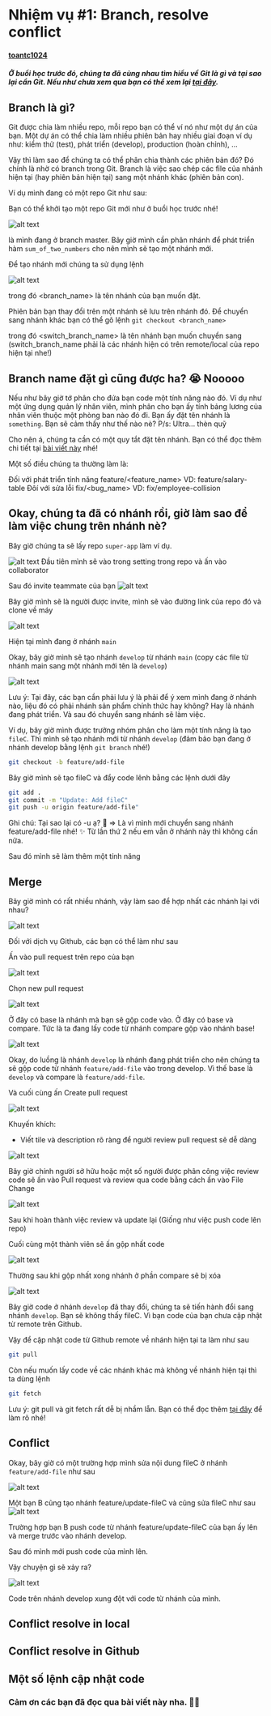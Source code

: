 # Nhiệm vụ #1: Branch, resolve conflict

#### [toantc1024](https://github.com/toantc1024/)

##### Ở buổi học trước đó, chúng ta đã cùng nhau tìm hiểu về Git là gì và tại sao lại cần Git. Nếu như chưa xem qua bạn có thể xem lại [tại đây](https://github.com/toantc1024/super-base/blob/master/README.md).

## Branch là gì?

Git được chia làm nhiều repo, mỗi repo bạn có thể ví nó như một dự án của bạn. Một dự án có thể chia làm nhiều phiên bản hay nhiều giai đoạn ví dụ như: kiểm thử (test), phát triển (develop), production (hoàn chỉnh), ...

Vậy thì làm sao để chúng ta có thể phân chia thành các phiên bản đó? Đó chính là nhờ có branch trong Git. Branch là việc sao chép các file của nhánh hiện tại (hay phiên bản hiện tại) sang một nhánh khác (phiên bản con).

Ví dụ mình đang có một repo Git như sau:

Bạn có thể khởi tạo một repo Git mới như ở buổi học trước nhé!

![alt text](image-1.png)

là mình đang ở branch master. Bây giờ mình cần phân nhánh để phát triển hàm `sum_of_two_numbers` cho nên mình sẽ tạo một nhánh mới.

Để tạo nhánh mới chúng ta sử dụng lệnh

![alt text](image-2.png)

trong đó <branch_name> là tên nhánh của bạn muốn đặt.

Phiên bản bạn thay đổi trên một nhánh sẽ lưu trên nhánh đó. Để chuyển sang nhánh khác bạn có thể gõ lệnh
`git checkout <branch_name>`

trong đó <switch_branch_name> là tên nhánh bạn muốn chuyển sang (switch_branch_name phải là các nhánh hiện có trên remote/local của repo hiện tại nhe!)

## Branch name đặt gì cũng được ha? 😭 Nooooo

Nếu như bây giờ tớ phân cho đứa bạn code một tính năng nào đó. Ví dụ như một ứng dụng quản lý nhân viên, mình phân cho bạn ấy tính bảng lương của nhân viên thuộc một phòng ban nào đó đi. Bạn ấy đặt tên nhánh là `something`. Bạn sẽ cảm thấy như thế nào nè? P/s: Ultra... thèn quỹ

Cho nên á, chúng ta cần có một quy tắt đặt tên nhánh. Bạn có thể đọc thêm chi tiết tại [bài viết này](https://dev.to/couchcamote/git-branching-name-convention-cch) nhé!

Một số điều chúng ta thường làm là:

Đối với phát triển tính năng feature/<feature_name> VD: feature/salary-table
Đôí với sửa lỗi fix/<bug_name> VD: fix/employee-collision

## Okay, chúng ta đã có nhánh rồi, giờ làm sao để làm việc chung trên nhánh nè?

Bây giờ chúng ta sẽ lấy repo `super-app` làm ví dụ.

![alt text](image-3.png)
Đầu tiên mình sẽ vào trong setting trong repo và ấn vào collaborator

Sau đó invite teammate của bạn
![alt text](image-4.png)

Bây giờ mình sẽ là người được invite, mình sẽ vào đường link của repo đó và clone về máy

![alt text](image-5.png)

Hiện tại mình đang ở nhánh `main`

Okay, bây giờ mình sẽ tạo nhánh `develop` từ nhánh `main` (copy các file từ nhánh main sang một nhánh mới tên là `develop`)

![alt text](image-6.png)

Lưu ý: Tại đây, các bạn cần phải lưu ý là phải để ý xem mình đang ở nhánh nào, liệu đó có phải nhánh sản phẩm chính thức hay không? Hay là nhánh đang phát triển. Và sau đó chuyển sang nhánh sẽ làm việc.

Ví dụ, bây giờ mình được trưởng nhóm phân cho làm một tính năng là tạo `fileC`. Thì mình sẽ tạo nhánh mới từ nhánh `develop` (đảm bảo bạn đang ở nhánh develop bằng lệnh `git branch` nhé!)

```sh
git checkout -b feature/add-file
```

Bây giờ mình sẽ tạo fileC và đẩy code lênh bằng các lệnh dưới đây

```sh
git add .
git commit -m "Update: Add fileC"
git push -u origin feature/add-file"
```

Ghi chú: Tại sao lại có -u ạ? 🙉 => Là vì mình mới chuyển sang nhánh feature/add-file nhé! ✨ Từ lần thứ 2 nếu em vẫn ở nhánh này thì không cần nữa.

Sau đó mình sẽ làm thêm một tính năng

## Merge

Bây giờ mình có rất nhiều nhánh, vậy làm sao để hợp nhất các nhánh lại với nhau?

![alt text](image-7.png)

Đối với dịch vụ Github, các bạn có thể làm như sau

Ấn vào pull request trên repo của bạn

![alt text](image-8.png)

Chọn new pull request

![alt text](image-9.png)

Ở đây có base là nhánh mà bạn sẽ gộp code vào. Ở đây có base và compare. Tức là ta đang lấy code từ nhánh compare gộp vào nhánh base!

![alt text](image-10.png)

Okay, do luồng là nhánh `develop` là nhánh đang phát triển cho nên chúng ta sẽ gộp code từ nhánh `feature/add-file` vào trong develop. Vì thế base là `develop` và compare là `feature/add-file`.

Và cuối cùng ấn Create pull request

![alt text](image-11.png)

Khuyến khích:

- Viết tile và description rõ ràng để người review pull request sẽ dễ dàng

![alt text](image-12.png)

Bây giờ chính người sở hữu hoặc một số người được phân công việc review code sẽ ấn vào Pull request và review qua code bằng cách ấn vào File Change

![alt text](image-13.png)

Sau khi hoàn thành việc review và update lại (Giống như việc push code lên repo)

Cuối cùng một thành viên sẽ ấn gộp nhất code

![alt text](image-14.png)

Thường sau khi gộp nhất xong nhánh ở phần compare sẽ bị xóa

![alt text](image-15.png)

Bây giờ code ở nhánh `develop` đã thay đổi, chúng ta sẽ tiến hành đổi sang nhánh `develop`. Bạn sẽ không thấy fileC. Vì bạn code của bạn chưa cập nhật từ remote trên Github.

Vậy để cập nhật code từ Github remote về nhánh hiện tại ta làm như sau

```sh
git pull
```

Còn nếu muốn lấy code về các nhánh khác mà không về nhánh hiện tại thì ta dùng lệnh

```sh
git fetch
```

Lưu ý: git pull và git fetch rất dễ bị nhầm lẫn. Bạn có thể đọc thêm [tại đây](https://www.theserverside.com/blog/Coffee-Talk-Java-News-Stories-and-Opinions/Git-pull-vs-fetch-Whats-the-difference#:~:text=The%20key%20difference%20between%20git,git%20pull%20command%20does%20both.) để làm rõ nhé!

## Conflict

Okay, bây giờ có một trường hợp mình sửa nội dung fileC ở nhánh `feature/add-file` như sau

![alt text](image-16.png)

Một bạn B cũng tạo nhánh feature/update-fileC và cũng sửa fileC như sau
![alt text](image-18.png)

Trường hợp bạn B push code từ nhánh feature/update-fileC của bạn ấy lên và merge trước vào nhánh develop.

Sau đó mình mới push code của mình lên.

Vậy chuyện gì sẽ xảy ra?

![alt text](image-19.png)

Code trên nhánh develop xung đột với code từ nhánh của mình.

## Conflict resolve in local

## Conflict resolve in Github

## Một số lệnh cập nhật code

### Cảm ơn các bạn đã đọc qua bài viết này nha. 🤟😍
